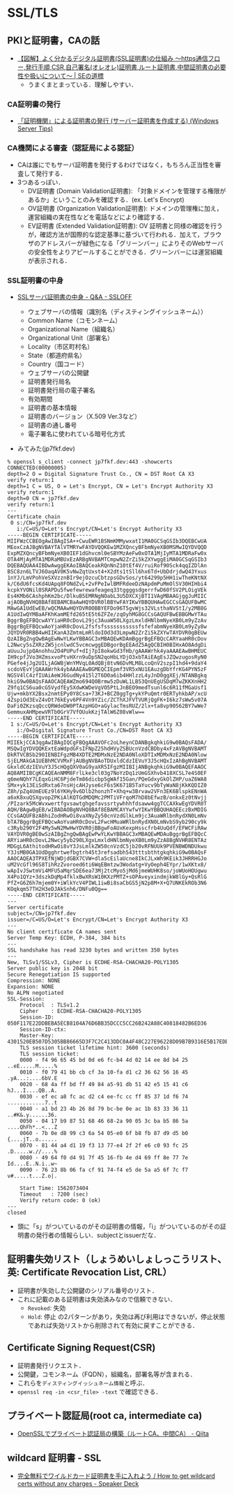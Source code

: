 # SSL/TLS

## PKIと証明書，CAの話
- [【図解】よく分かるデジタル証明書(SSL証明書)の仕組み 〜https通信フロー,発行手順,CSR,自己署名(オレオレ)証明書,ルート証明書,中間証明書の必要性や扱いについて〜  |  SEの道標](https://milestone-of-se.nesuke.com/sv-advanced/digicert/digital-certification-summary/)
  - うまくまとまっている．理解しやすい．

### CA証明書の発行
- [「証明機関」による証明書の発行 (サーバー証明書を作成する) (Windows Server Tips)](https://www.ipentec.com/document/create-server-certificate-file)

### CA機関による審査（認証局による認証）
- CAは誰にでもサーバ証明書を発行するわけではなく，もちろん正当性を審査して発行する．
- 3つあるっぽい．
  - DV証明書 (Domain Validation証明書): 「対象ドメインを管理する権限があるか」ということのみを確認する．(ex. Let's Encrypt)
  - OV証明書 (Organization Validation証明書): ドメインの管理権に加え，運営組織の実在性などを電話などにより確認する．
  - EV証明書 (Extended Validation証明書): OV 証明書と同様の確認を行うが，確認方法が国際的な認定基準に基づいて行われる．加えて，ブラウザのアドレスバーが緑色になる「グリーンバー」によりそのWebサーバの安全性をよりアピールすることができる．グリーンバーには運営組織が表示される．

### SSL証明書の中身
- [SSLサーバ証明書の中身 - Q&A - SSLOFF](https://www.ssloff.com/members/knowledgebase/88/SSL.html)
  - ウェブサーバの情報（識別名（ディスティングイッシュネーム））
  - Common Name（コモンネーム）
  - Organizational Name（組織名）
  - Organizational Unit（部署名）
  - Locality（市区町村名）
  - State（都道府県名）
  - Country（国コード）
  - ウェブサーバの公開鍵
  - 証明書発行局名
  - 証明書発行局の電子署名
  - 有効期間
  - 証明書の基本情報
  - 証明書のバージョン（X.509 Ver.3など）
  - 証明書の通し番号
  - 電子署名に使われている暗号化方式

- みてみた(jp7fkf.dev)
```
% openssl s_client -connect jp7fkf.dev:443 -showcerts
CONNECTED(00000005)
depth=2 O = Digital Signature Trust Co., CN = DST Root CA X3
verify return:1
depth=1 C = US, O = Let's Encrypt, CN = Let's Encrypt Authority X3
verify return:1
depth=0 CN = jp7fkf.dev
verify return:1
---
Certificate chain
 0 s:/CN=jp7fkf.dev
   i:/C=US/O=Let's Encrypt/CN=Let's Encrypt Authority X3
-----BEGIN CERTIFICATE-----
MIIFWzCCBEOgAwIBAgISA++CwuEWR1BSNmKMMywxatI1MA0GCSqGSIb3DQEBCwUA
MEoxCzAJBgNVBAYTAlVTMRYwFAYDVQQKEw1MZXQncyBFbmNyeXB0MSMwIQYDVQQD
ExpMZXQncyBFbmNyeXB0IEF1dGhvcml0eSBYMzAeFw0xOTA1MjIyMTA1MDRaFw0x
OTA4MjAyMTA1MDRaMBUxEzARBgNVBAMTCmpwN2ZrZi5kZXYwggEiMA0GCSqGSIb3
DQEBAQUAA4IBDwAwggEKAoIBAQCeakRQnNnZ10tEf4V/ruiRof90Sck4qqIZDlAn
BSC8zn6LTVJ6OaqAV0K5vNwZqtUxst4+X2dts1tSll6hx6Td+UbDdrjdwQ43Yxus
1nYJ/LmVPohVeSXVzznBIr9ejOzcuCbtzpsGDvSos/yt64299p5HH1iwTheKNtNX
k/C6dU6fcsKd4UApq8FONdZvL+2vFPeIwlBMFRdeeDzNApdmPuMmOlSV30HIHbi4
kcpkYVONil0SRAPDu5fwefewrewafeageq33tggggsdgerrfwD60fSV2PLOigVEk
Es4KMb6CAshphKm2bc/DlkuB5EMRNgNOabL3U5DXCXjBTI1VAgMBAAGjggJuMIIC
ajAOBgNVHQ8BAf8EBAMCBaAwHQYDVR0lBBYwFAYIKwYBBQUHAwEGCCsGAQUFBwMC
MAwGA1UdEwEB/wQCMAAwHQYDVR0OBBYEFDo96T5gvWjs32VLsthaNVStI/y2MB8G
A1UdIwQYMBaAFKhKamMEfd265tE5t6ZFZe/zqOyhMG8GCCsGAQUFBwEBBGMwYTAu
BggrBgEFBQcwAYYiaHR0cDovL29jc3AuaW50LXgzLmxldHNlbmNyeXB0Lm9yZzAv
BggrBgEFBQcwAoYjaHR0cDovL2fsfsfsssssssssssfsfefabmNyeXB0Lm9yZy8w
JQYDVR0RBB4wHIIKanA3ZmtmLmRldoIOd3d3LmpwN2ZrZi5kZXYwTAYDVR0gBEUw
QzAIBgZngQwBAgEwNwYLKwYBBAGC3xMBAQEwKDAmBggrBgEFBQcCARYaaHR0cDov
L2Nwcy5sZXRzZW5jcnlwdC5vcmcwggEDBgorBgEEAdZ5AgQCBIH0BIHxAO8AdgDi
aUuuJujpQAnohhu2O4PUPuf+dIj7pI8okwGd3fHb/gAAAWrhk4yaAAAEAwBHMEUC
IH9cpfJVo3HZmsxvoPtvHXrn9uDpSN2qoHbLYDjO3xbTAiEAgEsJZQwzugosRyN0
PGefe4jJg2UILjAGWBjWnYMVqL0AdQBj8tvN6DvMLM8LcoQnV2szpI1hd4+9daY4
scdoVEvYjQAAAWrhk4ybAAAEAwBGMEQCIEpmf3VR5xNU1EAuzgDbYfrKG4PYN5zF
NGSV4lC4zfIUAiAeWJ6GudNy415l2T6D0a6ib4HHlzzL4yJnD0ggXEj/NTANBgkq
hkiG9w0BAQsFAAOCAQEAWZmo694Q0Brmw5zDuWL1LB53QnUEgUSDqM7wZKKXnHH2
Z9fq1CS6ua0cG5VydfEy5XdwKWDeVgVO5PtLJnBEO9medTsunl6c6R11fMGaUsf1
Ujw+mkbYX2Bsx2nmtEPy0Y8Csa+73KJ+BCZ0ggTg+ykYPuQmtr0ERTyhkbAP/xcU
4ZspiOd3EvZ4vDt76kEyv6PF4Vn9YZic/ZCThXJFVTVURjQgFK+I6kz7sWw5v07A
DaFi0ZKzsqQccQRWdeDW0PTAzpHGO+aGylacTmsRUZ/2lx+ta8vp90562BY7wWe7
GemmuxAHMpewVRTb0GrV7VfOUukKzjTAlW6Z08vWlw==
-----END CERTIFICATE-----
 1 s:/C=US/O=Let's Encrypt/CN=Let's Encrypt Authority X3
   i:/O=Digital Signature Trust Co./CN=DST Root CA X3
-----BEGIN CERTIFICATE-----
MIIEkjCCA3qgAwIBAgIQCgFBQgAAAVOFc2oLheynCDANBgkqhkiG9w0BAQsFADA/
MSQwIgYDVQQKExtEaWdpdGFsIFNpZ25hdHVyZSBUcnVzdCBDby4xFzAVBgNVBAMT
DkRTVCBSb290IENBIFgzMB4XDTE2MDMxNzE2NDA0NloXDTIxMDMxNzE2NDA0Nlow
SjELMAkGA1UEBhMCVVMxFjAUBgNVBAoTDUxldCdzIEVuY3J5cHQxIzAhBgNVBAMT
GkxldCdzIEVuY3J5cHQgQXV0aG9yaXR5IFgzMIIBIjANBgkqhkiG9w0BAQEFAAOC
AQ8AMIIBCgKCAQEAnNMM8FrlLke3cl03g7NoYzDq1zUmGSXhvb418XCSL7e4S0EF
q6meNQhY7LEqxGiHC6PjdeTm86dicbp5gWAf15Gan/PQeGdxyGkOlZHP/uaZ6WA8
SMx+yk13EiSdRxta67nsHjcAHJyse6cF6s5K671B5TaYucv9bTyWaN8jKkKQDIZ0
Z8h/pZq4UmEUEz9l6YKHy9v6Dlb2honzhT+Xhq+w3Brvaw2VFn3EK6BlspkENnWA
a6xK8xuQSXgvopZPKiAlKQTGdMDQMc2PMTiVFrqoM7hD8bEfwzB/onkxEz0tNvjj
/PIzark5McWvxwertfgvsawtghgefavssrtywhhhfdsaww4ggTCCAXkwEgYDVR0T
AQH/BAgwBgEB/wIBADAOBgNVHQ8BAf8EBAMCAYYwfwYIKwYBBQUHAQEEczBxMDIG
CCsGAQUFBzABhiZodHRwOi8vaXNyZy50cnVzdGlkLm9jc3AuaWRlbnRydXN0LmNv
bTA7BggrBgEFBQcwAoYvaHR0cDovL2FwcHMuaWRlbnRydXN0LmNvbS9yb290cy9k
c3Ryb290Y2F4My5wN2MwHwYDVR0jBBgwFoAUxKexpHsscfrb4UuQdf/EFWCFiRAw
VAYDVR0gBE0wSzAIBgZngQwBAgEwPwYLKwYBBAGC3xMBAQEwMDAuBggrBgEFBQcC
ARYiaHR0cDovL2Nwcy5yb290LXgxLmxldHNlbmNyeXB0Lm9yZzA8BgNVHR8ENTAz
MDGgL6AthitodHRwOi8vY3JsLmlkZW50cnVzdC5jb20vRFNUUk9PVENBWDNDUkwu
Y3JsMB0GA1UdDgghrtwefbgtrh45t3refsadbh543tttsbthtgkqhkiG9w0BAQsF
AAOCAQEA3TPXEfNjWDjdGBX7CVW+dla5cEilaUcne8IkCJLxWh9KEik3JHRRHGJo
uM2VcGfl96S8TihRzZvoroed6ti6WqEBmtzw3Wodatg+VyOeph4EYpr/1wXKtx8/
wApIvJSwtmVi4MFU5aMqrSDE6ea73Mj2tcMyo5jMd6jmeWUHK8so/joWUoHOUgwu
X4Po1QYz+3dszkDqMp4fklxBwXRsW10KXzPMTZ+sOPAveyxindmjkW8lGy+QsRlG
PfZ+G6Z6h7mjem0Y+iWlkYcV4PIWL1iwBi8saCbGS5jN2p8M+X+Q7UNKEkROb3N6
KOqkqm57TH2H3eDJAkSnh6/DNFu0Qg==
-----END CERTIFICATE-----
---
Server certificate
subject=/CN=jp7fkf.dev
issuer=/C=US/O=Let's Encrypt/CN=Let's Encrypt Authority X3
---
No client certificate CA names sent
Server Temp Key: ECDH, P-384, 384 bits
---
SSL handshake has read 3230 bytes and written 350 bytes
---
New, TLSv1/SSLv3, Cipher is ECDHE-RSA-CHACHA20-POLY1305
Server public key is 2048 bit
Secure Renegotiation IS supported
Compression: NONE
Expansion: NONE
No ALPN negotiated
SSL-Session:
    Protocol  : TLSv1.2
    Cipher    : ECDHE-RSA-CHACHA20-POLY1305
    Session-ID: 050F117E22DDBEBA5ECB8104A76D6BB35DCCC5CC26B242A88C40818482B6ED36
    Session-ID-ctx:
    Master-Key: 4301520EB507D5305BB86665D3F7C2C413DDC0A4F48C227E96228D09B7B9316E5B17EDB54C0FBD0EBDCF91D1F4B35BDF
    TLS session ticket lifetime hint: 3600 (seconds)
    TLS session ticket:
    0000 - f4 96 65 45 bd 0d e6 fc-b4 4d 02 14 ee 8d b4 25   ..eE.....M.....%
    0010 - f0 79 41 bb cb cf 3a 10-fa d1 c2 36 62 56 16 45   .yA...:....6bV.E
    0020 - 68 4a ff bd ff 49 84 a5-91 db 51 42 e5 15 41 c6   hJ...I....QB..A.
    0030 - ef ec a8 fc ac d2 c4 ee-fc cc ff 85 37 1d f6 74   ............7..t
    0040 - a1 bd 23 4b 26 8d 79 bc-be 0e ac 1b 83 33 36 11   ..#K&.y......36.
    0050 - 04 17 b9 87 51 68 46 68-2a 90 05 3c ba b5 86 5a   ....QhFh*..<...Z
    0060 - 7b 0e d8 99 c3 6a 54 05-e0 6f b8 fb 87 d9 d5 b0   {....jT..o......
    0070 - 81 44 a4 d1 19 f3 13 77-e4 2f 2f e6 c0 93 fc 25   .D.....w.//....%
    0080 - 49 64 f0 d4 91 7f 45 16-fb 4e d4 69 ff 8e 77 7e   Id....E..N.i..w~
    0090 - 76 23 8b 06 fa cf 91 74-f4 e5 de 5a a5 6f 7c f7   v#.....t...Z.o|.

    Start Time: 1562073404
    Timeout   : 7200 (sec)
    Verify return code: 0 (ok)
---
closed
```
- 頭に「s」がついているのがその証明書の情報，「i」がついているのがその証明書の発行者の情報らしい．subjectとissuerだな．

## 証明書失効リスト（しょうめいしょしっこうリスト、英: Certificate Revocation List, CRL）
- 証明書が失効した公開鍵のシリアル番号のリスト．
- これに記載のある証明書は失効済みなので信頼できない．
  - `Revoked`: 失効
  - `Hold`: 停止
  の2パターンがあり，失効は再び利用はできないが，停止状態であれば失効リストから削除されて有効に戻すことができる．

## Certificate Signing Request(CSR)
- 証明書発行リクエスト．
- 公開鍵，コモンネーム（FQDN），組織名，部署名等が含まれる．
- これらを`ディスティングイッシュネーム情報`と呼ぶ．
- `openssl req -in <csr_file> -text` で確認できる．

## プライベート認証局(root ca, intermediate ca)
- [OpenSSLでプライベート認証局の構築（ルートCA、中間CA） - Qiita](https://qiita.com/haruca_tech/items/ac5ece9618a613f37ce5)

## wildcard 証明書 - SSL
- [完全無料でワイルドカード証明書を手に入れよう / How to get wildcard certs without any charges - Speaker Deck](https://speakerdeck.com/kenojiri/how-to-get-wildcard-certs-without-any-charges)
